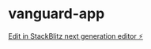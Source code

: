 # vanguard-app

[Edit in StackBlitz next generation editor ⚡️](https://stackblitz.com/~/github.com/faheem183/vanguard-app)